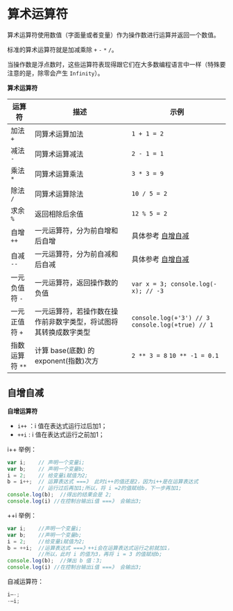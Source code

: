 ﻿# 算术运算符

算术运算符使用数值（字面量或者变量）作为操作数进行运算并返回一个数值。

标准的算术运算符就是加减乘除 `+` `-` `*` `/`。

当操作数是浮点数时，这些运算符表现得跟它们在大多数编程语言中一样（特殊要注意的是，除零会产生 `Infinity`）。

**算术运算符**

|运算符|描述|示例|
|---|---|---|
|加法 `+`|同算术运算加法| `1 + 1 = 2` |
|减法 `-`|同算术运算减法| `2 - 1 = 1`|
|乘法 `*`|同算术运算乘法| `3 * 3 = 9`|
|除法 `/`|同算术运算除法| `10 / 5 = 2`|
|求余 `%`|返回相除后余值| `12 % 5 = 2`|
|自增 `++`|一元运算符，分为前自增和后自增| 具体参考 [自增自减](#自增自减)|
|自减 `--`|一元运算符，分为前自减和后自减|具体参考 [自增自减](#自增自减)|
|一元负值符 `-`|一元运算符，返回操作数的负值|`var x = 3; console.log(-x); // -3`|
|一元正值符 `+`|一元运算符，若操作数在操作前非数字类型，将试图将其转换成数字类型|`console.log(+'3') // 3` `console.log(+true) // 1` |
|指数运算符 `**`|计算 base(底数) 的 exponent(指数)次方| `2 ** 3 = 8` `10 ** -1 = 0.1`|

## 自增自减

**自增运算符**

- `i++` ：i 值在表达式运行过后加1； 
- `++i` : i 值在表达式运行之前加1；

i++ 举例：

```javascript
var i;    // 声明一个变量i;
var b;    // 声明一个变量b;
i = 2;    // 给变量i赋值为2;
b = i++;  // 运算表达式 ===》 此时i++的值还是2，因为i++是在运算表达式
          // 运行过后再加1;所以，将 i =2的值赋给b，下一步再加1;
console.log(b);  //得出的结果会是 2;
console.log(i) //在控制台输出i值 ===》 会输出3;
```

++i 举例：

```javascript
var i;    //声明一个变量i;
var b;    //声明一个变量b;
i = 2;    //给变量i赋值为2;
b = ++i;  //运算表达式 ===》++i会在运算表达式运行之前就加1，
          //所以，此时 i 的值为3，再将 i = 3 的值赋给b;
console.log(b);  //弹出 b 值：3;
console.log(i) //在控制台输出i值 ===》 会输出3;
```

自减运算符： 

```javascript
i–-;
-–i;
```